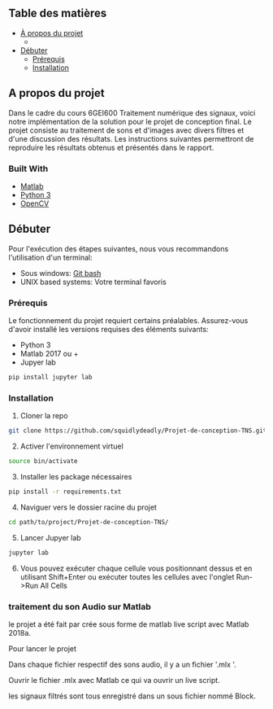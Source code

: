 ﻿<!-- TABLE OF CONTENTS -->
## Table des matières

* [À propos du projet](#à-propos-du-projet)
  * [](#built-with)
* [Débuter](#débuter)
  * [Prérequis](#prérequis)
  * [Installation](#installation)



<!-- ABOUT THE PROJECT -->
## A propos du projet

Dans le cadre du cours 6GEI600 Traitement numérique des signaux, voici notre implémentation de la solution pour le projet de conception final. Le projet consiste au traitement de sons et d'images avec divers filtres et d'une discussion des résultats.
Les instructions suivantes permettront de reproduire les résultats obtenus et présentés dans le rapport.

### Built With
* [Matlab](www.mathworks.com)
* [Python 3](www.python.org)
* [OpenCV](www.opencv.org)

<!-- GETTING STARTED -->
## Débuter 

Pour l'exécution des étapes suivantes, nous vous recommandons l'utilisation d'un terminal:
* Sous windows: [Git bash](www.gitforwindows.org)
* UNIX based systems: Votre terminal favoris

### Prérequis 

Le fonctionnement du projet requiert certains préalables. Assurez-vous d'avoir installé les versions requises des éléments suivants:
* Python 3
* Matlab 2017 ou +
* Jupyer lab
```sh
pip install jupyter lab
```

### Installation

1. Cloner la repo 
```sh
git clone https://github.com/squidlydeadly/Projet-de-conception-TNS.git
```
2. Activer l'environnement virtuel
```sh
source bin/activate
```
3. Installer les package nécessaires
```sh
pip install -r requirements.txt
```
4. Naviguer vers le dossier racine du projet
```sh
cd path/to/project/Projet-de-conception-TNS/
```
5. Lancer Jupyer lab 
```sh
jupyter lab
```
6. Vous pouvez exécuter chaque cellule vous positionnant dessus et en utilisant Shift+Enter ou exécuter toutes les cellules avec l'onglet Run->Run All Cells


### traitement du son Audio sur Matlab

le projet a été fait par crée sous forme de matlab live script avec Matlab 2018a.  

Pour lancer le projet 


Dans chaque fichier respectif des sons audio, il y a un fichier '.mlx '.

Ouvrir le fichier .mlx avec Matlab ce qui va ouvrir un live script.

les signaux filtrés sont tous enregistré dans un sous fichier nommé Block. 

